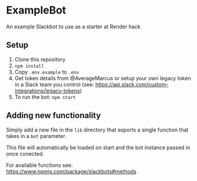 # ExampleBot

An example Slackbot to use as a starter at Render hack

## Setup

1. Clone this repository
2. `npm install`
3. Copy `.env.example` to `.env`
4. Get token details from @AverageMarcus or setup your own legacy token in a Slack team you control (see: https://api.slack.com/custom-integrations/legacy-tokens)
5. To run the bot: `npm start`

## Adding new functionality

Simply add a new file in the `lib` directory that exports a single function that takes in a `bot` parameter.

This file will automatically be loaded on start and the bot instance passed in once conected.

For available functions see: https://www.npmjs.com/package/slackbots#methods